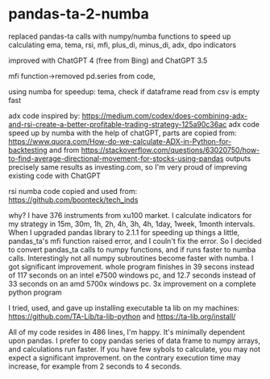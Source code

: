 # pandas-ta-2-numba
replaced pandas-ta calls with numpy/numba functions to speed up calculating ema, tema, rsi, mfi, plus_di, minus_di, adx, dpo indicators

improved with ChatGPT 4 (free from Bing) and ChatGPT 3.5

mfi function->removed pd.series from code, 

using numba for speedup: tema, check if dataframe read from csv is empty fast

adx code inspired by: https://medium.com/codex/does-combining-adx-and-rsi-create-a-better-profitable-trading-strategy-125a90c36ac
adx code speed up by numba with the help of chatGPT, parts are copied from: https://www.quora.com/How-do-we-calculate-ADX-in-Python-for-backtesting and from https://stackoverflow.com/questions/63020750/how-to-find-average-directional-movement-for-stocks-using-pandas
outputs precisely same results as investing.com, so I'm very proud of impreving existing code with ChatGPT

rsi numba code copied and used from: https://github.com/boonteck/tech_inds

why?
I have 376 instruments from xu100 market. I calculate indicators for my strategy in 15m, 30m, 1h, 2h, 4h, 3h, 4h, 1day, 1week, 1month intervals.
When I upgraded pandas library to 2.1.1 for speeding up things a little, pandas_ta's mfi function raised error, and I couln't fix the error. So I decided to convert pandas_ta calls to numpy functions, and if runs faster to numba calls. Interestingly not all numpy subroutines become faster with numba.
I got significant improvement. whole program finishes in 39 secons instead of 117 seconds on an intel e7500 windows pc, and 12.7 seconds instead of 33 seconds on an amd 5700x windows pc.
3x improvement on a complete python program

I tried, used, and gave up installing executable ta lib on my machines:
https://github.com/TA-Lib/ta-lib-python and
https://ta-lib.org/install/

All of my code resides in 486 lines, I'm happy.
It's minimally dependent upon pandas. I prefer to copy pandas series of data frame to numpy arrays, and calculations run faster.
If you have few sybols to calculate, you may not expect a significant improvement. on the contrary execution time may increase, for example from 2 seconds to 4 seconds.
